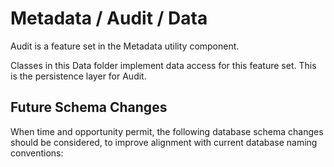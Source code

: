 # Metadata / Audit / Data

Audit is a feature set in the Metadata utility component.
  
Classes in this Data folder implement data access for this feature set. This is the persistence layer for Audit.

## Future Schema Changes

When time and opportunity permit, the following database schema changes should be considered, to improve alignment with current database naming conventions:

